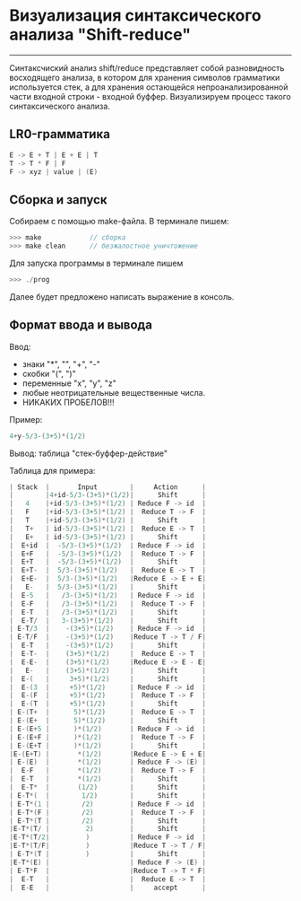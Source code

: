 # Визуализация синтаксического анализа "Shift-reduce"
---
Синтаксчиский анализ shift/reduce представляет собой разновидность восходящего анализа, в котором для хранения символов грамматики используется стек, а для хранения остающейся непроанализированной части входной строки - входной буффер.
Визуализируем процесс такого синтаксического анализа.

## LR0-грамматика
```C
E -> E + T | E + E | T
T -> T * F | F
F -> xyz | value | (E)
```
## Сборка и запуск
Собираем с помощью make-файла. В терминале пишем:
```C
>>> make            // сборка
>>> make clean      // безжалостное уничтожение
```
Для запуска программы в терминале пишем
```C
>>> ./prog
```
Далее будет предложено написать выражение в консоль.

## Формат ввода и вывода

Ввод:
- знаки "*", "\", "+", "-"
- скобки "(", ")"
- переменные "x", "y", "z"
- любые неотрицательные вещественные числа.
- НИКАКИХ ПРОБЕЛОВ!!!

Пример:
```C
4+y-5/3-(3+5)*(1/2)
```
Вывод: таблица "стек-буффер-действие"

Таблица для примера:
```C
| Stack  |       Input        |     Action      |
|        |4+id-5/3-(3+5)*(1/2)|      Shift      |
|   4    |+id-5/3-(3+5)*(1/2) | Reduce F -> id  |
|   F    |+id-5/3-(3+5)*(1/2) |  Reduce T -> F  |
|   T    |+id-5/3-(3+5)*(1/2) |      Shift      |
|   T+   | id-5/3-(3+5)*(1/2) |  Reduce E -> T  |
|   E+   | id-5/3-(3+5)*(1/2) |      Shift      |
|  E+id  |  -5/3-(3+5)*(1/2)  | Reduce F -> id  |
|  E+F   |  -5/3-(3+5)*(1/2)  |  Reduce T -> F  |
|  E+T   |  -5/3-(3+5)*(1/2)  |      Shift      |
|  E+T-  |  5/3-(3+5)*(1/2)   |  Reduce E -> T  |
|  E+E-  |  5/3-(3+5)*(1/2)   |Reduce E -> E + E|
|   E-   |  5/3-(3+5)*(1/2)   |      Shift      |
|  E-5   |   /3-(3+5)*(1/2)   | Reduce F -> id  |
|  E-F   |   /3-(3+5)*(1/2)   |  Reduce T -> F  |
|  E-T   |   /3-(3+5)*(1/2)   |      Shift      |
|  E-T/  |   3-(3+5)*(1/2)    |      Shift      |
| E-T/3  |    -(3+5)*(1/2)    | Reduce F -> id  |
| E-T/F  |    -(3+5)*(1/2)    |Reduce T -> T / F|
|  E-T   |    -(3+5)*(1/2)    |      Shift      |
|  E-T-  |    (3+5)*(1/2)     |  Reduce E -> T  |
|  E-E-  |    (3+5)*(1/2)     |Reduce E -> E - E|
|   E-   |    (3+5)*(1/2)     |      Shift      |
|  E-(   |     3+5)*(1/2)     |      Shift      |
|  E-(3  |     +5)*(1/2)      | Reduce F -> id  |
|  E-(F  |     +5)*(1/2)      |  Reduce T -> F  |
|  E-(T  |     +5)*(1/2)      |      Shift      |
| E-(T+  |      5)*(1/2)      |  Reduce E -> T  |
| E-(E+  |      5)*(1/2)      |      Shift      |
| E-(E+5 |      )*(1/2)       | Reduce F -> id  |
| E-(E+F |      )*(1/2)       |  Reduce T -> F  |
| E-(E+T |      )*(1/2)       |      Shift      |
|E-(E+T) |       *(1/2)       |Reduce E -> E + E|
| E-(E)  |       *(1/2)       | Reduce F -> (E) |
|  E-F   |       *(1/2)       |  Reduce T -> F  |
|  E-T   |       *(1/2)       |      Shift      |
|  E-T*  |       (1/2)        |      Shift      |
| E-T*(  |        1/2)        |      Shift      |
| E-T*(1 |        /2)         | Reduce F -> id  |
| E-T*(F |        /2)         |  Reduce T -> F  |
| E-T*(T |        /2)         |      Shift      |
|E-T*(T/ |         2)         |      Shift      |
|E-T*(T/2|         )          | Reduce F -> id  |
|E-T*(T/F|         )          |Reduce T -> T / F|
| E-T*(T |         )          |      Shift      |
|E-T*(E) |                    | Reduce F -> (E) |
| E-T*F  |                    |Reduce T -> T * F|
|  E-T   |                    |  Reduce E -> T  |
|  E-E   |                    |     accept      |
```
